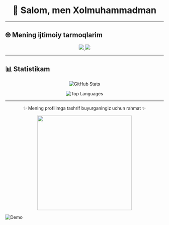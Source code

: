 <h1 align="center">👋 Salom, men Xolmuhammadman</h1>

---

## 🌐 Mening ijtimoiy tarmoqlarim
<p align="center">
  <a href="https://www.instagram.com/azerbaydjan_009?igsh=MXhhajF0MDJ1c2VjNA==" target="_blank">
    <img src="https://img.shields.io/badge/Instagram-azerbaydjan__009-orange?style=for-the-badge&logo=instagram" />
  </a>
  <a href="https://www.instagram.com/handsome_n_1?igsh=ZmhidWNyYnA2ajY1" target="_blank">
    <img src="https://img.shields.io/badge/Instagram-handsome__n__1-pink?style=for-the-badge&logo=instagram" />
  </a>
</p>

---

## 📊 Statistikam
<p align="center">
  <img src="https://github-readme-stats.vercel.app/api?username=YourUsername&show_icons=true&theme=radical" alt="GitHub Stats" />
</p>

<p align="center">
  <img src="https://github-readme-stats.vercel.app/api/top-langs/?username=YourUsername&layout=compact&theme=radical" alt="Top Languages" />
</p>

---

<p align="center">✨ Mening profilimga tashrif buyurganingiz uchun rahmat ✨</p>

<p align="center">
  <img src="https://media1.giphy.com/media/gM5qFksULw54NMWyry/giphy.gif?cid=ecf05e47zgvaqz03cae4ugawpvo0ghsc4v2cq4u4zwd40ta&rid=giphy.gif&ct=s" width="300"/>
</p>


![Demo](https://user-images.githubusercontent.com/74038190/213910845-af37a709-8995-40d6-be59-724526e3c3d7.gif)





